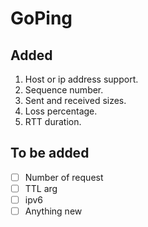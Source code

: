 # GoPing

## Added
1. Host or ip address support.
1. Sequence number.
1. Sent and received sizes.
1. Loss percentage.
1. RTT duration.

## To be added
- [ ] Number of request
- [ ] TTL arg
- [ ] ipv6
- [ ] Anything new
